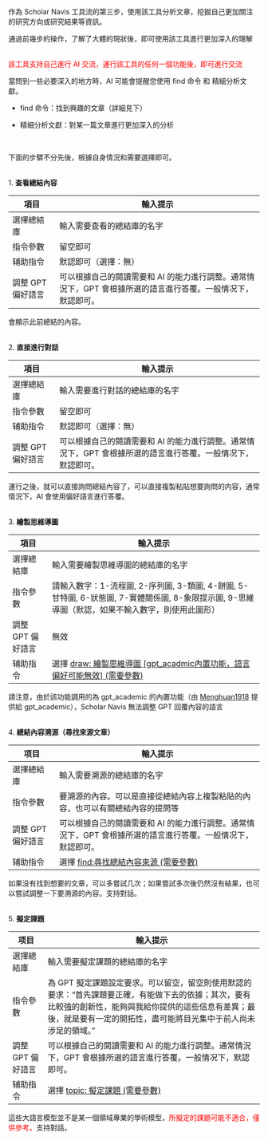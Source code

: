 作為 Scholar Navis 工具流的第三步，使用該工具分析文章，挖掘自己更加關注的研究方向或研究結果等資訊。

通過前幾步的操作，了解了大體的現狀後，即可使用該工具進行更加深入的理解

<br><font color=red>該工具支持自己進行 AI 交流，運行該工具的任何一個功能後，即可進行交流</font>

當問到一些必要深入的地方時，AI 可能會提醒您使用 find 命令 和 精細分析文獻。

- find 命令：找到興趣的文章（詳細見下）

- 精細分析文獻：對某一篇文章進行更加深入的分析

<br>

下面的步驟不分先後，根據自身情況和需要選擇即可。

<br>1. **查看總結內容**

| 項目          | 輸入提示                                                       |
| ----------- | ---------------------------------------------------------- |
| 選擇總結庫       | 輸入需要查看的總結庫的名字                                              |
| 指令參數        | 留空即可                                                       |
| 辅助指令        | 默認即可（選擇：無）                                                 |
| 調整 GPT 偏好語言 | 可以根據自己的閱讀需要和 AI 的能力進行調整。通常情況下，GPT 會根據所選的語言進行答覆。一般情况下，默認即可。 |

會顯示此前總結的內容。

<br>2. **直接進行對話**

| 項目          | 輸入提示                                                       |
| ----------- | ---------------------------------------------------------- |
| 選擇總結庫       | 輸入需要進行對話的總結庫的名字                                            |
| 指令參數        | 留空即可                                                       |
| 辅助指令        | 默認即可（選擇：無）                                                 |
| 調整 GPT 偏好語言 | 可以根據自己的閱讀需要和 AI 的能力進行調整。通常情況下，GPT 會根據所選的語言進行答覆。一般情况下，默認即可。 |

運行之後，就可以直接詢問總結內容了，可以直接複製粘貼想要詢問的内容，通常情況下，AI 會使用偏好語言進行答覆。

<br>3. **繪製思維導圖**

| 項目          | 輸入提示                                                                                      |
| ----------- | ----------------------------------------------------------------------------------------- |
| 選擇總結庫       | 輸入需要繪製思維導圖的總結庫的名字                                                                         |
| 指令參數        | 請輸入數字：1-流程圖, 2-序列圖, 3-類圖, 4-餅圖, 5-甘特圖, 6-狀態圖, 7-實體關係圖, 8-象限提示圖, 9-思維導圖（默認，如果不輸入數字，則使用此圖形） |
| 調整 GPT 偏好語言 | 無效                                                                                        |
| 辅助指令        | 選擇 <u>draw: 繪製思維導圖 [gpt_acadmic內置功能，語言偏好可能無效] (需要參數)</u>                                  |

請注意，由於該功能調用的為 gpt_academic 的內置功能（由 [Menghuan1918](https://github.com/Menghuan1918) 提供給 gpt_academic），Scholar Navis 無法調整 GPT 回覆內容的語言

<br>4. **總結內容溯源（尋找來源文章）**

| 项目          | 輸入提示                                                       |
| ----------- | ---------------------------------------------------------- |
| 選擇總結庫       | 輸入需要溯源的總結庫的名字                                              |
| 指令參數        | 要溯源的內容。可以是直接從總結內容上複製粘貼的內容，也可以有關總結內容的提問等                    |
| 調整 GPT 偏好語言 | 可以根據自己的閱讀需要和 AI 的能力進行調整。通常情況下，GPT 會根據所選的語言進行答覆。一般情况下，默認即可。 |
| 辅助指令        | 選擇 <u>find:尋找總結內容來源 (需要參數)</u>                             |

如果没有找到想要的文章，可以多嘗試几次；如果嘗試多次後仍然沒有結果，也可以嘗試調整一下要溯源的內容。支持對話。

<br>5. **擬定課題**

| 项目          | 輸入提示                                                                                                              |
| ----------- | ----------------------------------------------------------------------------------------------------------------- |
| 選擇總結庫       | 輸入需要擬定課題的總結庫的名字                                                                                                   |
| 指令參數        | 為 GPT 擬定課題設定要求。可以留空，留空則使用默認的要求：“首先課題要正確，有能做下去的依據；其次，要有比較強的創新性，能夠與我給你提供的這些信息有差異；最後，就是要有一定的開拓性，盡可能將目光集中于前人尚未涉足的領域。” |
| 調整 GPT 偏好語言 | 可以根據自己的閱讀需要和 AI 的能力進行調整。通常情況下，GPT 會根據所選的語言進行答覆。一般情况下，默認即可。                                                        |
| 辅助指令        | 選擇 <u>topic: 擬定課題 (需要參數)</u>                                                                                      |

這些大語言模型並不是某一個領域專業的學術模型，<font color=red>所擬定的課題可能不適合，僅供參考。</font>支持對話。
